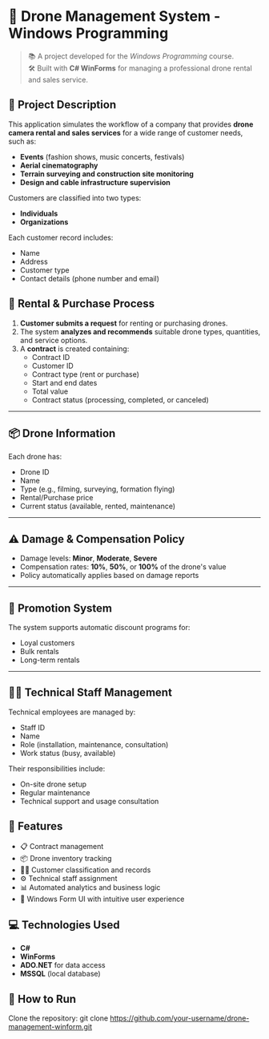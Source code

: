 # 🚁 Drone Management System - Windows Programming

> 📚 A project developed for the *Windows Programming* course.  
> 🛠️ Built with **C# WinForms** for managing a professional drone rental and sales service.

## 📌 Project Description

This application simulates the workflow of a company that provides **drone camera rental and sales services** for a wide range of customer needs, such as:

- **Events** (fashion shows, music concerts, festivals)
- **Aerial cinematography**
- **Terrain surveying and construction site monitoring**
- **Design and cable infrastructure supervision**

Customers are classified into two types:
- **Individuals**
- **Organizations**

Each customer record includes:
- Name
- Address
- Customer type
- Contact details (phone number and email)


## 🔄 Rental & Purchase Process

1. **Customer submits a request** for renting or purchasing drones.
2. The system **analyzes and recommends** suitable drone types, quantities, and service options.
3. A **contract** is created containing:
   - Contract ID
   - Customer ID
   - Contract type (rent or purchase)
   - Start and end dates
   - Total value
   - Contract status (processing, completed, or canceled)

---

## 📦 Drone Information

Each drone has:
- Drone ID
- Name
- Type (e.g., filming, surveying, formation flying)
- Rental/Purchase price
- Current status (available, rented, maintenance)

---

## ⚠️ Damage & Compensation Policy

- Damage levels: **Minor**, **Moderate**, **Severe**
- Compensation rates: **10%**, **50%**, or **100%** of the drone's value
- Policy automatically applies based on damage reports

---

## 🎁 Promotion System

The system supports automatic discount programs for:
- Loyal customers
- Bulk rentals
- Long-term rentals

---

## 🧑‍🔧 Technical Staff Management

Technical employees are managed by:
- Staff ID
- Name
- Role (installation, maintenance, consultation)
- Work status (busy, available)

Their responsibilities include:
- On-site drone setup
- Regular maintenance
- Technical support and usage consultation


## 🚀 Features

- 📋 Contract management
- 📦 Drone inventory tracking
- 🧑‍💼 Customer classification and records
- ⚙️ Technical staff assignment
- 📊 Automated analytics and business logic
- 🔐 Windows Form UI with intuitive user experience


## 💻 Technologies Used

- **C#**
- **WinForms**
- **ADO.NET** for data access
- **MSSQL** (local database)


## 📁 How to Run
Clone the repository: git clone https://github.com/your-username/drone-management-winform.git
